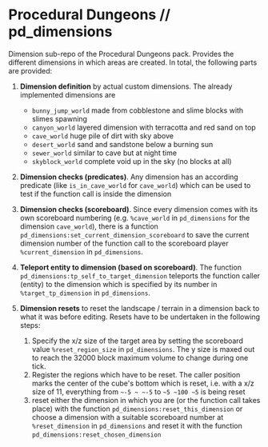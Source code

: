 # Procedural Dungeons // pd_dimensions

Dimension sub-repo of the Procedural Dungeons pack. Provides the different dimensions in which areas are created. In total, the following parts are provided:

1. **Dimension definition** by actual custom dimensions. The already implemented dimensions are
    - `bunny_jump_world` made from cobblestone and slime blocks with slimes spawning
    - `canyon_world` layered dimension with terracotta and red sand on top
    - `cave_world` huge pile of dirt with sky above
    - `desert_world` sand and sandstone below a burning sun
    - `sewer_world` similar to cave but at night time
    - `skyblock_world` complete void up in the sky (no blocks at all)

2. **Dimension checks (predicates)**. Any dimension has an according predicate (like `is_in_cave_world` for `cave_world`) which can be used to test if the function call is inside the dimension

3. **Dimension checks (scoreboard)**. Since every dimension comes with its own scoreboard numbering (e.g. `%cave_world` in `pd_dimensions` for the dimension `cave_world`), there is a function `pd_dimensions:set_current_dimension_scoreboard` to save the current dimension number of the function call to the scoreboard player `%current_dimension` in `pd_dimensions`.

4. **Teleport entity to dimension (based on scoreboard)**. The function `pd_dimensions:tp_self_to_target_dimension` teleports the function caller (entity) to the dimension which is specified by its number in `%target_tp_dimension` in `pd_dimensions`.

5. **Dimension resets** to reset the landscape / terrain in a dimension back to what it was before editing. Resets have to be undertaken in the following steps:
    1. Specify the x/z size of the target area by setting the scoreboard value `%reset_region_size` in `pd_dimensions`. The y size is maxed out to reach the 32000 block maximum volume to change during one tick.
    2. Register the regions which have to be reset. The caller position marks the center of the cube's bottom which is reset, i.e. with a x/z size of 11, everything from `~-5 ~ ~-5` to `~5 ~100 ~5` is being reset
    3. reset either the dimension in which you are (or the function call takes place) with the function `pd_dimensions:reset_this_dimension` or choose a dimension with a suitable scoreboard number at `%reset_dimension` in `pd_dimensions` and reset it with the function `pd_dimensions:reset_chosen_dimension`
